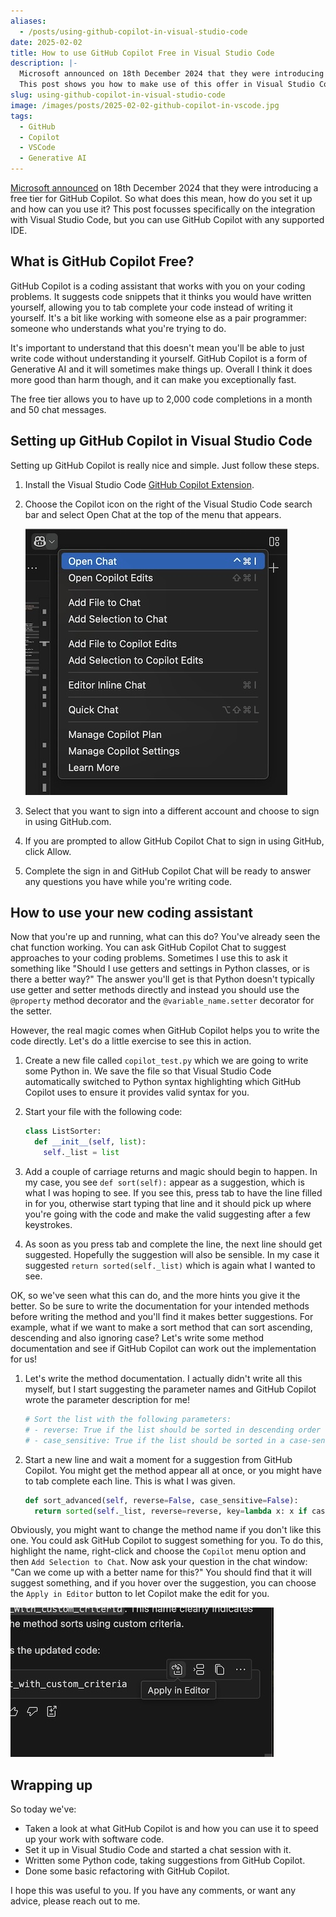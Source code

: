 ```yaml
---
aliases:
  - /posts/using-github-copilot-in-visual-studio-code
date: 2025-02-02
title: How to use GitHub Copilot Free in Visual Studio Code
description: |-
  Microsoft announced on 18th December 2024 that they were introducing a free tier for GitHub Copilot.
  This post shows you how to make use of this offer in Visual Studio Code.
slug: using-github-copilot-in-visual-studio-code
image: /images/posts/2025-02-02-github-copilot-in-vscode.jpg
tags:
  - GitHub
  - Copilot
  - VSCode
  - Generative AI
---
```


[Microsoft announced](https://github.blog/news-insights/product-news/github-copilot-in-vscode-free/) on 18th December 2024 that they were introducing a free tier for GitHub Copilot.
So what does this mean, how do you set it up and how can you use it?
This post focusses specifically on the integration with Visual Studio Code, but you can use GitHub Copilot with any supported IDE.

## What is GitHub Copilot Free?

GitHub Copilot is a coding assistant that works with you on your coding problems.
It suggests code snippets that it thinks you would have written yourself, allowing you to tab complete your code instead of writing it yourself.
It's a bit like working with someone else as a pair programmer: someone who understands what you're trying to do.

It's important to understand that this doesn't mean you'll be able to just write code without understanding it yourself.
GitHub Copilot is a form of Generative AI and it will sometimes make things up.
Overall I think it does more good than harm though, and it can make you exceptionally fast.

The free tier allows you to have up to 2,000 code completions in a month and 50 chat messages.

## Setting up GitHub Copilot in Visual Studio Code

Setting up GitHub Copilot is really nice and simple.
Just follow these steps.

1. Install the Visual Studio Code [GitHub Copilot Extension](https://marketplace.visualstudio.com/items?itemName=GitHub.copilot).
1. Choose the Copilot icon on the right of the Visual Studio Code search bar and select Open Chat at the top of the menu that appears.

   ![Open GitHub Copilot Chat](open-chat.jpg)

1. Select that you want to sign into a different account and choose to sign in using GitHub.com.
1. If you are prompted to allow GitHub Copilot Chat to sign in using GitHub, click Allow.
1. Complete the sign in and GitHub Copilot Chat will be ready to answer any questions you have while you're writing code.

## How to use your new coding assistant

Now that you're up and running, what can this do?
You've already seen the chat function working.
You can ask GitHub Copilot Chat to suggest approaches to your coding problems.
Sometimes I use this to ask it something like "Should I use getters and settings in Python classes, or is there a better way?"
The answer you'll get is that Python doesn't typically use getter and setter methods directly and instead you should use the `@property` method decorator and the `@variable_name.setter` decorator for the setter.

However, the real magic comes when GitHub Copilot helps you to write the code directly.
Let's do a little exercise to see this in action.

1. Create a new file called `copilot_test.py` which we are going to write some Python in.
   We save the file so that Visual Studio Code automatically switched to Python syntax highlighting which GitHub Copilot uses to ensure it provides valid syntax for you.
1. Start your file with the following code:

    ```python
    class ListSorter:
      def __init__(self, list):
        self._list = list
    ```

1. Add a couple of carriage returns and magic should begin to happen.
   In my case, you see `def sort(self):` appear as a suggestion, which is what I was hoping to see.
   If you see this, press tab to have the line filled in for you, otherwise start typing that line and it should pick up where you're going with the code and make the valid suggesting after a few keystrokes.
1. As soon as you press tab and complete the line, the next line should get suggested.
   Hopefully the suggestion will also be sensible.
   In my case it suggested `return sorted(self._list)` which is again what I wanted to see.

OK, so we've seen what this can do, and the more hints you give it the better.
So be sure to write the documentation for your intended methods before writing the method and you'll find it makes better suggestions.
For example, what if we want to make a sort method that can sort ascending, descending and also ignoring case?
Let's write some method documentation and see if GitHub Copilot can work out the implementation for us!

1. Let's write the method documentation.
   I actually didn't write all this myself, but I start suggesting the parameter names and GitHub Copilot wrote the parameter description for me!

    ```python
    # Sort the list with the following parameters:
    # - reverse: True if the list should be sorted in descending order
    # - case_sensitive: True if the list should be sorted in a case-sensitive manner
    ```

1. Start a new line and wait a moment for a suggestion from GitHub Copilot.
   You might get the method appear all at once, or you might have to tab complete each line.
   This is what I was given.

    ```python
    def sort_advanced(self, reverse=False, case_sensitive=False):
      return sorted(self._list, reverse=reverse, key=lambda x: x if case_sensitive else x.lower())
    ```

Obviously, you might want to change the method name if you don't like this one.
You could ask GitHub Copilot to suggest something for you.
To do this, highlight the name, right-click and choose the `Copilot` menu option and then `Add Selection to Chat`.
Now ask your question in the chat window: "Can we come up with a better name for this?"
You should find that it will suggest something, and if you hover over the suggestion, you can choose the `Apply in Editor` button to let Copilot make the edit for you.

![Apply in Editor](apply-in-editor.jpg)

## Wrapping up

So today we've:

- Taken a look at what GitHub Copilot is and how you can use it to speed up your work with software code.
- Set it up in Visual Studio Code and started a chat session with it.
- Written some Python code, taking suggestions from GitHub Copilot.
- Done some basic refactoring with GitHub Copilot.

I hope this was useful to you.
If you have any comments, or want any advice, please reach out to me.
